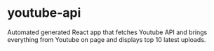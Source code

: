 # youtube-api

Automated generated React app that fetches Youtube API and brings everything from Youtube on page and displays top 10 latest uploads.